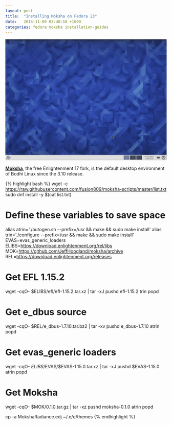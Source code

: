 ```yaml
---
layout: post
title:  "Installing Moksha on Fedora 23"
date:   2015-11-09 03:40:58 +1000
categories: fedora moksha installation-guides
---
```

![Moksha running on Fedora 23 with the default F23 wallpaper](/images/Fedora-23-Moksha-desktop.png)

**[Moksha](http://mokshadesktop.org/)**, the free Enlightenment 17 fork, is the default desktop environment of Bodhi Linux since the 3.10 release.

{% highlight bash %}
wget -c https://raw.githubusercontent.com/fusion809/moksha-scripts/master/list.txt
sudo dnf install -y $(cat list.txt)

# Define these variables to save space
alias atrin='./autogen.sh --prefix=/usr && make && sudo make install'
alias trin='./configure --prefix=/usr && make && sudo make install'
EVAS=evas_generic_loaders
ELIBS=https://download.enlightenment.org/rel/libs
MOK=https://github.com/JeffHoogland/moksha/archive
REL=https://download.enlightenment.org/releases

# Get EFL 1.15.2
wget -cqO- $ELIBS/efl/efl-1.15.2.tar.xz | tar -xJ
pushd efl-1.15.2
  trin
popd

# Get e_dbus source
wget -cqO- $REL/e_dbus-1.7.10.tar.bz2 | tar -xv
pushd e_dbus-1.7.10
  atrin
popd

# Get evas_generic loaders
wget -cqO- $ELIBS/$EVAS/$EVAS-1.15.0.tar.xz | tar -xJ
pushd $EVAS-1.15.0
  atrin
popd

# Get Moksha
wget -cqO- $MOK/0.1.0.tar.gz | tar -xz
pushd moksha-0.1.0
  atrin
popd

cp -a MokshaRadiance.edj ~/.e/e/themes
{% endhighlight %}
